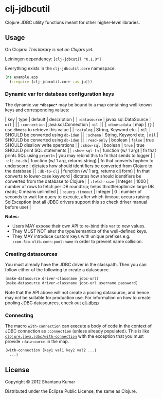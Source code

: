 # clj-jdbcutil

Clojure JDBC utility functions meant for other higher-level libraries.

## Usage

On Clojars: _This library is not on Clojars yet._

Leiningen dependency: `[clj-jdbcutil "0.1.0"]`

Everything exists in the `clj-jdbcutil.core` namespace.

```clojure
(ns example.app
  (:require [clj-jdbcutil.core :as ju]))
```

### Dynamic var for database configuration keys

The dynamic var **`*dbspec*`** may be bound to a map containing well known keys and
corresponding values:


| key              | type                                  | default | description |
| `:datasource`    | javax.sql.DataSource                  | `nil`   |             |
| `:connection`    | java.sql.Connection                   | `nil`   |             |
| `:dbmetadata`    | map                                   | `{}`    | use `dbmeta` to retrieve this value |
| `:catalog`       | String, Keyword etc.                  | `nil`   | SHOULD be converted using `db-iden` |
| `:schema`        | String, Keyword etc.                  | `nil`   | SHOULD be converted using `db-iden` |
| `:read-only`     | boolean                               | `false` | true SHOULD disallow write operations |
| `:show-sql`      | boolean                               | `true`  | true SHOULD print SQL statements |
| `:show-sql-fn`   | function (w/ 1 arg)                   | fn that prints SQL using `println`     | you may rebind this to fn that sends to logger |
| `:clj-to-db`     | function (w/ 1 arg, returns string)   | fn that converts hyphen to underscore  | dictates how should identifiers be converted from Clojure to the database |
| `:db-to-clj`     | function (w/ 1 arg, returns clj form) | fn that converts to lower-case keyword | dictates how should identifiers be converted from the database to Clojure |
| `:fetch-size`    | Integer                               | 1000    | number of rows to fetch per DB roundtrip; helps throttle/optimize large DB reads; 0 means unlimited |
| `:query-timeout` | Integer                               | 0       | number of seconds to wait for query to execute, after which timeout occurs raising SqlException (not all JDBC drivers support this so check driver manual before use) |


**Notes:**

* Users MAY expose their own API to re-bind this var to new values.
* They MUST NOT alter the type/semantics of the well-defined keys.
* They MAY introduce custom keys with unique prefixes e.g.
  `:com.foo.xlib.conn-pool-name` in order to prevent name collision.

### Creating datasources

You must already have the JDBC driver in the classpath. Then you can follow
either of the following to create a datasource.

```clojure
(make-datasource driver-classname jdbc-url)
(make-datasource driver-classname jdbc-url username password)
```

Note that the API above will not create a pooling datasource, and hence may not
be suitable for production use. For information on how to create pooling JDBC
datasources, check out [clj-dbcp](https://github.com/kumarshantanu/clj-dbcp)

### Connecting

The macro `with-connection` can execute a body of code in the context of
JDBC connection as `:connection` (unless already populated). This is like
[`clojure.java.jdbc/with-connection`](https://github.com/clojure/java.jdbc)
with the exception that you must provide `:datasource` in the map.

```clojure
(with-connection {key1 val1 key2 val2 ...}
  ...)
```

## License

Copyright © 2012 Shantanu Kumar

Distributed under the Eclipse Public License, the same as Clojure.
